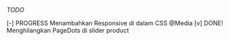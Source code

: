 _TODO_

[-] PROGRESS Menambahkan Responsive di dalam CSS @Media
[v] DONE! Menghilangkan PageDots di slider product 